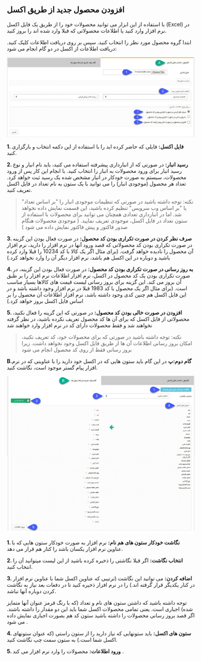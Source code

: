﻿## افزودن محصول جدید از طریق اکسل



با استفاده از این ابزار می توانید محصولات خود را از طریق یک فایل اکسل (Excel) در نرم افزار وارد کنید یا اطلاعات محصولاتی که قبلا وارد شده اند را بروز کنید.

ابتدا گروه محصول مورد نظر را انتخاب کنید. سپس بر روی دریافت اطلاعات کلیک کنید. دریافت اطلاعات از اکسل در دو گام انجام می شود:

![](ProductMngExcel1.jpg)

**1. فایل اکسل:** فایلی که حاضر کرده اید را با استفاده از این دکمه انتخاب و بارگزاری کنید.

**2. رسید انبار:** در صورتی که از انبارداری پیشرفته استفاده می کنید، باید نام انیار و نوع رسید انبار برای ورود محصولات به انبار  را انتخاب کنید. با انجام این کار پس از ورود محصولات، سیستم به صورت خودکار در انبار مشخص شده یک رسید ثبت خواهد کرد. تعداد هر محصول (موجودی انبار)  را می توانید با یک ستون به نام تعداد در فایل اکسل تعریف کنید.

> نکته: توجه داشته باشید در صورتی که تنظیمات موجودی انبار را "بر اساس تعداد" یا "بر اساس وب سرویس" تنظیم کرده باشید، این قسمت نمایش داده نخواهد شد. اما در انبارداری تعدادی همچنان می توانید برای محصولات با استفاده از ستون تعداد در فایل اکسل، موجودی تعریف نمایید. ( موجودی محصولات هنگام صدور فاکتور و پیش فاکتور نمایش داده می شود )

**3. صرف نظر کردن در صورت تکراری بودن کد محصول:** در صورت فعال بودن این گزینه در صورت تکراری بودن کد محصولاتی که قصد ورود آنها در نرم افزار را دارید، نرم افزار آن محصول را نادیده خواهد گرفت. (برای مثال اگر یک کالا با کد 10234 را قبلا وارد کرده باشید و دوباره در این اکسل هم باشد، نرم افزار دیگر آن را وارد نخواهد کرد.)

**4. به روز رسانی در صورت تکراری بودن کد محصول:** در صورت فعال بودن این گزینه، در صورت تکراری بودن یک کد محصول در اکسل، نرم افزار اطلاعات نرم افزار را بر طبق آن بروز می کند. این گزینه برای بروز رسانی لیست قیمت های کالاها بسیار مناسب است. (برای مثال اگر یک محصول با کد 1983 قبلا در نرم افزار وجود داشته باشد و در این فایل اکسل هم چنین کدی وجود داشته باشد، نرم افزار اطلاعات آن محصول را بر اساس فایل اکسل بروز خواهد کرد.)

**5. افزودن در صورت خالی بودن کد محصول:** در صورتی که این گزینه را فعال نکنید، محصولاتی از فایل اکسل که برای آن ها کد محصول تعریف نکرده باشید، در نظر گرفته نخواهند شد و فقط محصولات دارای کد در نرم افزار وارد خواهند شد

> نکته: توجه داشته باشید در صورتی که برای محصولات خود، کد تعریف نکنید، امکان بروز رسانی اطلاعات آن ها از طریق فایل اکسل وجود نخواهد داشت. زیرا بروز رسانی فقط از روی کد محصول انجام می شود


**B.گام دوم:پ**
در این گام باید ستون هایی که در اکسل خود دارید را با عناوینی که در نرم افزار پیام گستر موجود است، نگاشت کنید.

![](ProductMngExcel2.jpg)


**1. نگاشت خودکار ستون های هم نام:** نرم افزار به صورت خودکار ستون هایی که با عناوین نرم افزار یکسان باشد را کنار هم قرار می دهد.

**2. انتخاب نگاشت:** اگر قبلا نگاشتی را ذخیره کرده باشید از این لیست میتوانید آن را انتخاب کنید.

**3. اضافه کردن:** می توانید این نگاشت (ترتیبی که عناوین اکسل شما با عناوین نرم افزار در کنار یکدیگر قرار گرفته اند.) را در نرم افزار ذخیره کنید تا در دفعات بعد نیاز به نگاشت کردن دوباره آنها نباشد.

توجه داشته باشید که داشتن ستون های نام و تعداد (که با رنگ قرمز عنوان آنها متمایز شده) اجباری است. یعنی تمامی محصولات اکسل شما باید این دو مقدار را داشته باشند. اگر قصد بروز رسانی محصولات را داشته باشید ستون کد هم بصورت اجباری نمایش داده می شود .

**4. ستون های اکسل:** باید ستونهایی که نیاز دارید را از ستون راستی (که عنوان ستونهای اکسل شما است.) به ستون سمت چپ نگاشت کنید.

**5. ورود اطلاعات:** محصولات را وارد نرم افزار می کند .

